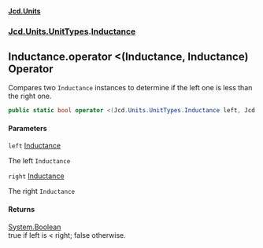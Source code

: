 #### [Jcd.Units](index.md 'index')
### [Jcd.Units.UnitTypes](Jcd.Units.UnitTypes.md 'Jcd.Units.UnitTypes').[Inductance](Jcd.Units.UnitTypes.Inductance.md 'Jcd.Units.UnitTypes.Inductance')

## Inductance.operator <(Inductance, Inductance) Operator

Compares two `Inductance` instances to determine if the left one is less than the right one.

```csharp
public static bool operator <(Jcd.Units.UnitTypes.Inductance left, Jcd.Units.UnitTypes.Inductance right);
```
#### Parameters

<a name='Jcd.Units.UnitTypes.Inductance.op_LessThan(Jcd.Units.UnitTypes.Inductance,Jcd.Units.UnitTypes.Inductance).left'></a>

`left` [Inductance](Jcd.Units.UnitTypes.Inductance.md 'Jcd.Units.UnitTypes.Inductance')

The left `Inductance`

<a name='Jcd.Units.UnitTypes.Inductance.op_LessThan(Jcd.Units.UnitTypes.Inductance,Jcd.Units.UnitTypes.Inductance).right'></a>

`right` [Inductance](Jcd.Units.UnitTypes.Inductance.md 'Jcd.Units.UnitTypes.Inductance')

The right `Inductance`

#### Returns
[System.Boolean](https://docs.microsoft.com/en-us/dotnet/api/System.Boolean 'System.Boolean')  
true if left is < right; false otherwise.